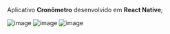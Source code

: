 Aplicativo **Cronômetro** desenvolvido em **React Native**;


![image](https://github.com/MarianaBJ/App-Cronometro/assets/80788293/fb773c56-fdf0-4b80-b99f-1483ff87df63)
![image](https://github.com/MarianaBJ/App-Cronometro/assets/80788293/797d7615-a7ea-4a02-ab0d-9099447bba46)
![image](https://github.com/MarianaBJ/App-Cronometro/assets/80788293/43c0865f-6a49-4482-8569-9b2fa0aa0525)


